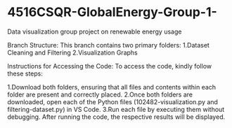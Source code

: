 # 4516CSQR-GlobalEnergy-Group-1-
Data visualization group project on renewable energy usage

Branch Structure:
This branch contains two primary folders:
1.Dataset Cleaning and Filtering
2.Visualization Graphs

Instructions for Accessing the Code:
To access the code, kindly follow these steps:

1.Download both folders, ensuring that all files and contents within each folder are present and correctly placed.
2.Once both folders are downloaded, open each of the Python files (102482-visualization.py and filtering-dataset.py) in VS Code.
3.Run each file by executing them without debugging. After running the code, the respective results will be displayed.

